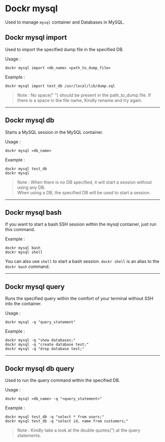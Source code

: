 # Dockr mysql

Used to manage `mysql` container and Databases in MySQL.

## Dockr mysql import

Used to import the specified dump file in the specified DB.

Usage :

```
dockr mysql import <db_name> <path_to_dump_file>
```

Example :

```
dockr mysql import test_db /usr/local/lib/dump.sql
```

> Note : No space(" ") should be present in the path_to_dump.file. 
> If there is a space in the file name, Kindly rename and try again.

---

## Dockr mysql db

Starts a MySQL session in the MySQL container.

Usage :

```
dockr mysql <db_name>
```

Example :

```
dockr mysql test_db
dockr mysql
```

> Note : When there is no DB specified, it will start a session without using any DB.
> <br>When using a DB, the specified DB will be used to start a session.

---

## Dockr mysql bash

If you want to start a bash SSH session within the mysql container, just run this command.

Example :

``` 
dockr mysql bash
dockr mysql shell
```

You can also use `shell` to start a bash session. `dockr shell` is an alias to the `dockr bash` command.

---

## Dockr mysql query

Runs the specified query within the comfort of your terminal without SSH into the container.

Usage :

```
dockr mysql -q "query_statement"
```

Example :

```
dockr mysql -q "show databases;"
dockr mysql -q "create database test;"
dockr mysql -q "drop database test;"
```

---

## Dockr mysql db query

Used to run the query command within the specified DB.

Usage :

```
dockr mysql <db_name> -q "<query_statement>"
```

Example :

```
dockr mysql test_db -q "select * from users;"
dockr mysql test_db -q "select id, name from customers;"
```

> Note : Kindly take a look at the double quotes(") at the query statements.
